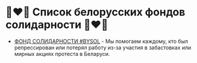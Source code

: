 # 🤍❤️🤍 Список белорусских фондов солидарности 🤍❤️🤍

- [ФОНД СОЛИДАРНОСТИ #BYSOL](https://www.belaruswith.me) - Мы помогаем каждому, кто был репрессирован или потерял работу из-за участия в забастовках или мирных акциях протеста в Беларуси. 
